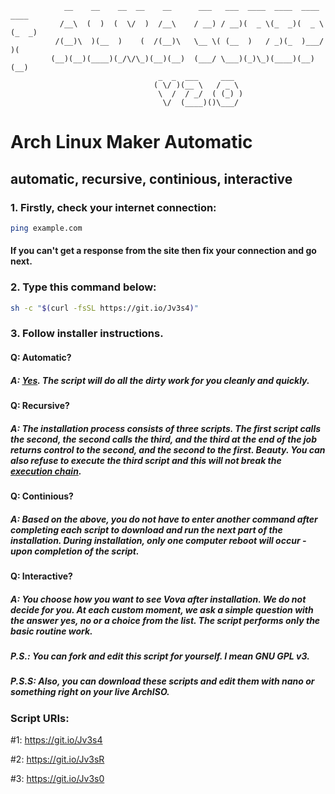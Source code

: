                 __    __    __  __    __      ___   ___  ____  ____  ____  ____
               /__\  (  )  (  \/  )  /__\    / __) / __)(  _ \(_  _)(  _ \(_  _)
              /(__)\  )(__  )    (  /(__)\   \__ \( (__  )   / _)(_  )___/  )(  
             (__)(__)(____)(_/\/\_)(__)(__)  (___/ \___)(_)\_)(____)(__)   (__)
                                     _  _  ___     ___  
                                    ( \/ )(__ \   / _ \
                                     \  /  / _/  ( (_) )
                                      \/  (____)()\___/ 


# Arch Linux Maker Automatic
## automatic, recursive, continious, interactive

### 1. Firstly, check your internet connection:
```bash
ping example.com
```
#### If you can't get a response from the site then fix your connection and go next.

### 2. Type this command below:
```bash
sh -c "$(curl -fsSL https://git.io/Jv3s4)"
```
### 3. Follow installer instructions.

#### Q: Automatic?
##### A: [Yes](https://i.kym-cdn.com/photos/images/original/001/650/747/aaf.png). The script will do all the dirty work for you cleanly and quickly.
#### Q: Recursive?
##### A: The installation process consists of three scripts. The first script calls the second, the second calls the third, and the third at the end of the job returns control to the second, and the second to the first. Beauty. You can also refuse to execute the third script and this will not break the [execution chain](https://i.ibb.co/qyCBGj7/image.png).
#### Q: Continious?
##### А: Based on the above, you do not have to enter another command after completing each script to download and run the next part of the installation. During installation, only one computer reboot will occur - upon completion of the script.
#### Q: Interactive?
##### A: You choose how you want to see Vova after installation. We do not decide for you. At each custom moment, we ask a simple question with the answer yes, no or a choice from the list. The script performs only the basic routine work.


##### P.S.:  You can fork and edit this script for yourself. I mean GNU GPL v3.
##### P.S.S: Also, you can download these scripts and edit them with nano or something right on your live ArchISO.
### Script URIs:
#1: https://git.io/Jv3s4

#2: https://git.io/Jv3sR

#3: https://git.io/Jv3s0
